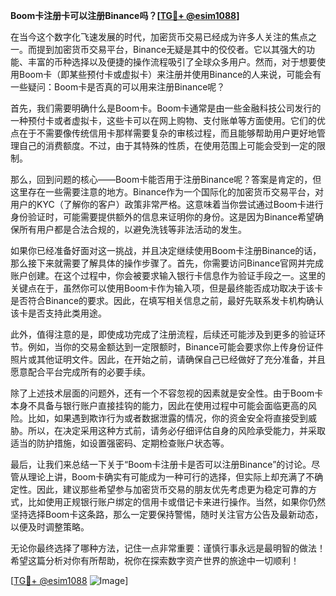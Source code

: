 **Boom卡注册卡可以注册Binance吗？[[TG💪+ @esim1088](https://t.me/s/esim1088)]**

在当今这个数字化飞速发展的时代，加密货币交易已经成为许多人关注的焦点之一。而提到加密货币交易平台，Binance无疑是其中的佼佼者。它以其强大的功能、丰富的币种选择以及便捷的操作流程吸引了全球众多用户。然而，对于想要使用Boom卡（即某些预付卡或虚拟卡）来注册并使用Binance的人来说，可能会有一些疑问：Boom卡是否真的可以用来注册Binance呢？

首先，我们需要明确什么是Boom卡。Boom卡通常是由一些金融科技公司发行的一种预付卡或者虚拟卡，这些卡可以在网上购物、支付账单等方面使用。它们的优点在于不需要像传统信用卡那样需要复杂的审核过程，而且能够帮助用户更好地管理自己的消费额度。不过，由于其特殊的性质，在使用范围上可能会受到一定的限制。

那么，回到问题的核心——Boom卡能否用于注册Binance呢？答案是肯定的，但这里存在一些需要注意的地方。Binance作为一个国际化的加密货币交易平台，对用户的KYC（了解你的客户）政策非常严格。这意味着当你尝试通过Boom卡进行身份验证时，可能需要提供额外的信息来证明你的身份。这是因为Binance希望确保所有用户都是合法合规的，以避免洗钱等非法活动的发生。

如果你已经准备好面对这一挑战，并且决定继续使用Boom卡注册Binance的话，那么接下来就需要了解具体的操作步骤了。首先，你需要访问Binance官网并完成账户创建。在这个过程中，你会被要求输入银行卡信息作为验证手段之一。这里的关键点在于，虽然你可以使用Boom卡作为输入项，但是最终能否成功取决于该卡是否符合Binance的要求。因此，在填写相关信息之前，最好先联系发卡机构确认该卡是否支持此类用途。

此外，值得注意的是，即使成功完成了注册流程，后续还可能涉及到更多的验证环节。例如，当你的交易金额达到一定限额时，Binance可能会要求你上传身份证件照片或其他证明文件。因此，在开始之前，请确保自己已经做好了充分准备，并且愿意配合平台完成所有的必要手续。

除了上述技术层面的问题外，还有一个不容忽视的因素就是安全性。由于Boom卡本身不具备与银行账户直接挂钩的能力，因此在使用过程中可能会面临更高的风险。比如，如果遇到欺诈行为或者数据泄露的情况，你的资金安全将直接受到威胁。所以，在决定采用这种方式前，请务必仔细评估自身的风险承受能力，并采取适当的防护措施，如设置强密码、定期检查账户状态等。

最后，让我们来总结一下关于“Boom卡注册卡是否可以注册Binance”的讨论。尽管从理论上讲，Boom卡确实有可能成为一种可行的选择，但实际上却充满了不确定性。因此，建议那些希望参与加密货币交易的朋友优先考虑更为稳定可靠的方式，比如使用正规银行账户绑定的信用卡或借记卡来进行操作。当然，如果你仍然坚持选择Boom卡这条路，那么一定要保持警惕，随时关注官方公告及最新动态，以便及时调整策略。

无论你最终选择了哪种方法，记住一点非常重要：谨慎行事永远是最明智的做法！希望这篇分析对你有所帮助，祝你在探索数字资产世界的旅途中一切顺利！

[[TG💪+ @esim1088](https://t.me/s/esim1088) ![Image](https://i.postimg.cc/4NQfJmqS/Snipaste-2025-05-13-00-14-12.png)]